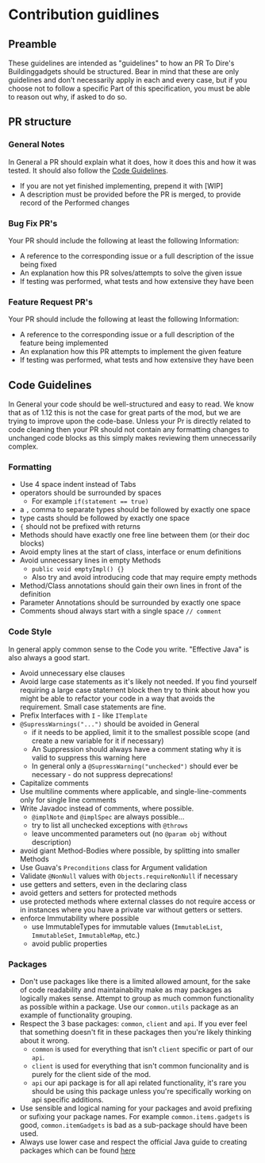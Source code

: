 # Contribution guidlines

## Preamble
These guidelines are intended as "guidelines" to how an PR To Dire's Buildinggadgets should be structured. 
Bear in mind that these are only guidelines and don't necessarily apply in each and every case, but if you choose not to follow a specific Part of this specification, you must be able to reason out why, if asked to do so.

## PR structure
### General Notes
In General a PR should explain what it does, how it does this and how it was tested. It should also follow the [Code Guidelines](#code-guidelines).
* If you are not yet finished implementing, prepend it with \[WIP]
* A description must be provided before the PR is merged, to provide record of the Performed changes

### Bug Fix PR's
Your PR should include the following at least the following Information:
* A reference to the corresponding issue or a full description of the issue being fixed
* An explanation how this PR solves/attempts to solve the given issue
* If testing was performed, what tests and how extensive they have been

### Feature Request PR's
Your PR should include the following at least the following Information:
* A reference to the corresponding issue or a full description of the feature being implemented
* An explanation how this PR attempts to implement the given feature
* If testing was performed, what tests and how extensive they have been

## Code Guidelines
In General your code should be well-structured and easy to read. 
We know that as of 1.12 this is not the case for great parts of the mod, but we are trying to improve upon the code-base.
Unless your Pr is directly related to code cleaning then your PR should not contain any formatting changes to unchanged code blocks as this simply makes reviewing them unnecessarily complex.

### Formatting
* Use 4 space indent instead of Tabs
* operators should be surrounded by spaces
  * For example `if(statement == true)`
* a `,` comma to separate types should be followed by exactly one space
* type casts should be followed by exactly one space
* `{` should not be prefixed with returns
* Methods should have exactly one free line between them (or their doc blocks)
* Avoid empty lines at the start of class, interface or enum definitions
* Avoid unnecessary lines in empty Methods
    * `public void emptyImpl() {}`
    * Also try and avoid introducing code that may require empty methods
* Method/Class annotations should gain their own lines in front of the definition
* Parameter Annotations should be surrounded by exactly one space
* Comments shoud always start with a single space `// comment`

### Code Style
In general apply common sense to the Code you write. "Effective Java" is also always a good start.
* Avoid unnecessary else clauses
* Avoid large case statements as it's likely not needed. If you find yourself requiring a large case statement block then try to think about how you might be able to refactor your code in a way that avoids the requirement. Small case statements are fine.
* Prefix Interfaces with `I` - like `ITemplate`
* `@SupressWarnings("...")` should be avoided in General
    * if it needs to be applied, limit it to the smallest possible scope (and create a new variable for it if necessary)
    * An Suppression should always have a comment stating why it is valid to suppress this warning here
    * In general only a `@SupressWarning("unchecked")` should ever be necessary - do not suppress deprecations!
* Capitalize comments
* Use multiline comments where applicable, and single-line-comments only for single line comments
* Write Javadoc instead of comments, where possible. 
    * `@implNote` and `@implSpec` are always possible...
    * try to list all unchecked exceptions with `@throws`
    * leave uncommented parameters out (no `@param obj` without description)
* avoid giant Method-Bodies where possible, by splitting into smaller Methods
* Use Guava's `Preconditions` class for Argument validation
* Validate `@NonNull` values with `Objects.requireNonNull` if necessary
* use getters and setters, even in the declaring class
* avoid getters and setters for protected methods
* use protected methods where external classes do not require access or in instances where you have a private var without getters or setters.
* enforce Immutability where possible
    * use ImmutableTypes for immutable values (`ImmutableList`, `ImmutableSet`, `ImmutableMap`, etc.)
    * avoid public properties
    
### Packages
* Don't use packages like there is a limited allowed amount, for the sake of code readability and maintainabilty make as may packages as logically makes sense. Attempt to group as much common functionality as possible within a package. Use our `common.utils` package as an example of functionality grouping. 
* Respect the 3 base packages: `common`, `client` and `api`. If you ever feel that something doesn't fit in these packages then you're likely thinking about it wrong. 
  - `common` is used for everything that isn't `client` specific or part of our `api`.
  - `client` is used for everything that isn't common funcionality and is purely for the client side of the mod.
  - `api` our api package is for all api related functionality, it's rare you should be using this package unless you're specifically working on api specific additions.
* Use sensible and logical naming for your packages and avoid prefixing or sufixing your package names. For example `common.items.gadgets` is good, `common.itemGadgets` is bad as a sub-package should have been used. 
* Always use lower case and respect the official Java guide to creating packages which can be found [here](https://docs.oracle.com/javase/tutorial/java/package/namingpkgs.html)
